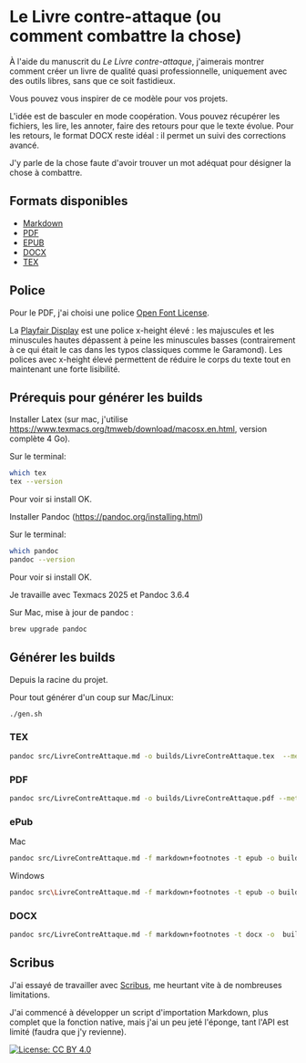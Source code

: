 # Le Livre contre-attaque (ou comment combattre la chose)

À l'aide du manuscrit du *Le Livre contre-attaque*, j'aimerais montrer comment créer un livre de qualité quasi professionnelle, uniquement avec des outils libres, sans que ce soit fastidieux.

Vous pouvez vous inspirer de ce modèle pour vos projets.

L'idée est de basculer en mode coopération.
Vous pouvez récupérer les fichiers, les lire, les annoter, faire des retours pour que le texte évolue.
Pour les retours, le format DOCX reste idéal : il permet un suivi des corrections avancé.

J'y parle de la chose faute d'avoir trouver un mot adéquat pour désigner la chose à combattre.

## Formats disponibles

- [Markdown](src/LivreContreAttaque.md)
- [PDF](builds/LivreContreAttaque.pdf)
- [EPUB](builds/LivreContreAttaque.epub)
- [DOCX](builds/LivreContreAttaque.docx)
- [TEX](builds/LivreContreAttaque.tex)

## Police

Pour le PDF, j'ai choisi une police [Open Font License](https://openfontlicense.org/open-font-license-official-text/).

La [Playfair Display](https://fonts.google.com/specimen/Playfair+Display?query=Playfair) est une police x-height élevé : les majuscules et les minuscules hautes dépassent à peine les minuscules basses (contrairement à ce qui était le cas dans les typos classiques comme le Garamond). Les polices avec  x-height élevé permettent de réduire le corps du texte tout en maintenant une forte lisibilité.

## Prérequis pour générer les builds

Installer Latex (sur mac, j'utilise https://www.texmacs.org/tmweb/download/macosx.en.html, version complète 4 Go).

Sur le terminal:

```bash
which tex
tex --version
```

Pour voir si install OK.

Installer Pandoc (https://pandoc.org/installing.html)

Sur le terminal:

```bash
which pandoc
pandoc --version
```

Pour voir si install OK.

Je travaille avec Texmacs 2025 et Pandoc 3.6.4

Sur Mac, mise à jour de pandoc :

```bash
brew upgrade pandoc
```

## Générer les builds

Depuis la racine du projet.

Pour tout générer d'un coup sur Mac/Linux:

```bash
./gen.sh
```

### TEX

```bash
pandoc src/LivreContreAttaque.md -o builds/LivreContreAttaque.tex  --metadata-file=templates/latex/latex.yml --template=templates/latex/A5book.tex --pdf-engine=xelatex --no-highlight --top-level-division=chapter --shift-heading-level-by=0 --lua-filter=templates/latex/latex.lua --resource-path=.:src::_i
```

### PDF

```bash
pandoc src/LivreContreAttaque.md -o builds/LivreContreAttaque.pdf --metadata-file=templates/latex/latex.yml --template=templates/latex/A5book.tex --pdf-engine=xelatex --no-highlight --top-level-division=chapter --shift-heading-level-by=0 --lua-filter=templates/latex/latex.lua --resource-path=.:src::_i
```

### ePub

Mac

```bash
pandoc src/LivreContreAttaque.md -f markdown+footnotes -t epub -o builds/LivreContreAttaque.epub -d templates/epub/epub.yml --resource-path=.:src::_i
```

Windows

```bash
pandoc src\LivreContreAttaque.md -f markdown+footnotes -t epub -o builds\LivreContreAttaque.epub -d templates\epub\epub.yml --resource-path=.;src;_i
```

### DOCX

```bash
pandoc src/LivreContreAttaque.md -f markdown+footnotes -t docx -o  builds/LivreContreAttaque.docx -d templates/docx/docx.yml --lua-filter=templates/docx/docx.lua --resource-path=.:src::_i
```

## Scribus

J'ai essayé de travailler avec [Scribus](https://www.scribus.net/), me heurtant vite à de nombreuses limitations.

J'ai commencé à développer un script d'importation Markdown, plus complet que la fonction native, mais j'ai un peu jeté l'éponge, tant l'API est limité (faudra que j'y revienne).

[![License: CC BY 4.0](https://img.shields.io/badge/License-CC%20BY%204.0-lightgrey.svg)](https://creativecommons.org/licenses/by/4.0/)

